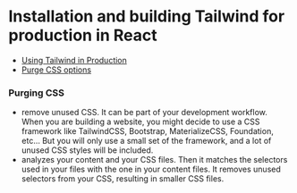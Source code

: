 # Installation and building Tailwind for production in React

- [Using Tailwind in Production](https://blog.logrocket.com/using-tailwind-css-in-production/)
- [Purge CSS options](https://tailwindcss.com/docs/optimizing-for-production#purge-css-options)

### Purging CSS
- remove unused CSS. It can be part of your development workflow.
When you are building a website, you might decide to use a CSS framework like TailwindCSS, Bootstrap, MaterializeCSS, Foundation, etc... But you will only use a small set of the framework, and a lot of unused CSS styles will be included.
- analyzes your content and your CSS files. Then it matches the selectors used in your files with the one in your content files. It removes unused selectors from your CSS, resulting in smaller CSS files.
